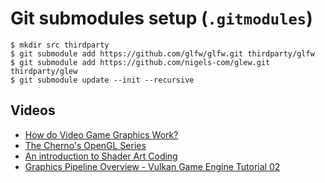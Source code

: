 # Git submodules setup (`.gitmodules`)

```console
$ mkdir src thirdparty
$ git submodule add https://github.com/glfw/glfw.git thirdparty/glfw
$ git submodule add https://github.com/nigels-com/glew.git thirdparty/glew
$ git submodule update --init --recursive
```

## Videos

- [How do Video Game Graphics Work?](https://www.youtube.com/watch?v=C8YtdC8mxTU)
- [The Cherno's OpenGL Series](https://www.youtube.com/playlist?list=PLlrATfBNZ98foTJPJ_Ev03o2oq3-GGOS2)
- [An introduction to Shader Art Coding](https://www.youtube.com/watch?v=f4s1h2YETNY)
- [Graphics Pipeline Overview - Vulkan Game Engine Tutorial 02](https://www.youtube.com/watch?v=_riranMmtvI)